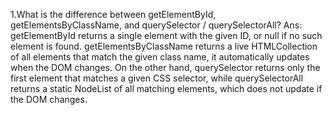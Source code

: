  1.What is the difference between getElementById, getElementsByClassName, and querySelector / querySelectorAll?
    Ans: getElementById returns a single element with the given ID, or null if no such element is found. getElementsByClassName returns a live HTMLCollection of all elements that match the given class name, it automatically updates when the DOM changes. On the other hand, querySelector returns only the first element that matches a given CSS selector, while querySelectorAll returns a static NodeList of all matching elements, which does not update if the DOM changes.
